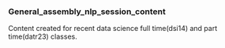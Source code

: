 ### General_assembly_nlp_session_content
Content created for recent data science full time(dsi14) and part time(datr23) classes.
